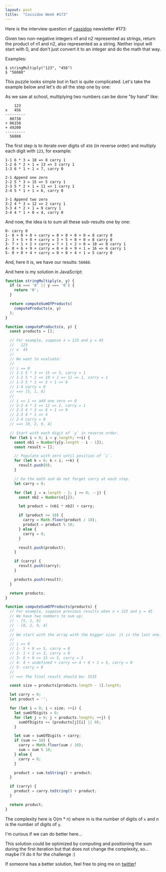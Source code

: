 ```yaml
---
layout: post
title:  "Cassidoo Week #173"
---
```


Here is the interview question of [cassidoo](https://cassidoo.co/) newsletter #173:

Given two non-negative integers n1 and n2 represented as strings, return the product of n1 and n2, also represented as a string. Neither input will start with 0, and don’t just convert it to an integer and do the math that way.

Examples:

```
$ stringMultiply("123", "456")
$ "56088"
```

This puzzle looks simple but in fact is quite complicated. Let's take the example below and let's do all the step one by one:

As we saw at school, multiplying two numbers can be done "by hand" like:

```
    123
x   456
---------
  00738
+ 06150
+ 49200
---------
  56088
```

The first step is to iterate over digits of `456` (in reverse order) and multiply each digit with `123`, for example:

```
1-1 6 * 3 = 18 => 8 carry 1
1-2 6 * 2 + 1 = 13 => 3 carry 1
1-3 6 * 1 + 1 = 7, carry 0

2-1 Append one zero
2-2 5 * 3 = 15 => 5 carry 1
2-3 5 * 2 + 1 = 11 => 1 carry 1
2-4 5 * 1 + 1 = 6, carry 0

3-1 Append two zero
3-2 4 * 3 = 12 => 2 carry 1
3-3 4 * 2 + 1 = 9 carry 1
3-4 4 * 1 + 0 = 4, carry 0
```

And now, the idea is to sum all these sub-results one by one:

```
0- carry 0
1- 8 + 0 + 0 + carry = 8 + 0 + 0 + 0 = 8 carry 0
2- 3 + 5 + 0 + carry = 3 + 5 + 0 + 0 = 8 carry 0
3- 7 + 1 + 2 + carry = 7 + 1 + 2 + 0 = 10 => 0 carry 1
4- 0 + 6 + 9 + carry = 0 + 6 + 9 + 1 = 16 => 6 carry 1
5- 0 + 0 + 4 + carry = 0 + 0 + 4 + 1 = 5 carry 0
```

And, here it is, we have our results: `56088`.

And here is my solution in JavaScript:

```js
function stringMultiply(x, y) {
  if (x === '0' || y === '0') {
    return '0';
  }

  return computeSumOfProducts(
    computeProducts(x, y)
  );
}

function computeProducts(x, y) {
  const products = [];

  // For example, suppose x = 123 and y = 45
  //   123
  // x  45
  //
  // We want to evaluate:
  //
  // i == 0
  // 1-1 5 * 3 => 15 => 5, carry = 1
  // 1-2 5 * 2 => 10 + 1 => 11 => 1, carry = 1
  // 1-3 5 * 1 => 5 + 1 => 6
  // 1-4 carry = 0
  // ==> [5, 1, 6]
  //
  // i == 1 => add one zero => 0
  // 2-3 4 * 3 => 12 => 2, carry = 1
  // 2-3 4 * 2 => 8 + 1 => 9
  // 2-3 4 * 1 => 4
  // 2-4 carry = 0
  // ==> [0, 2, 9, 4]

  // Start with each digit of `y` in reverse order.
  for (let i = 0; i < y.length; ++i) {
    const nb1 = Number(y[y.length - i - 1]);
    const result = [];

    // Populate with zero until position of `i`.
    for (let k = 0; k < i; ++k) {
      result.push(0);
    }

    // Do the math and do not forget carry at each step.
    let carry = 0;

    for (let j = x.length - 1; j >= 0; --j) {
      const nb2 = Number(x[j]);

      let product = (nb1 * nb2) + carry;

      if (product >= 10) {
        carry = Math.floor(product / 10);
        product = product % 10;
      } else {
        carry = 0;
      }

      result.push(product);
    }

    if (carry) {
      result.push(carry);
    }

    products.push(result);
  }

  return products;
}

function computeSumOfProducts(products) {
  // For example, suppose previous results when x = 123 and y = 45
  // We have two numbers to sum up:
  // - [5, 1, 6]
  // - [0, 2, 9, 4]
  //
  // We start with the array with the bigger size: it is the last one.
  //
  // i == 0
  // 1- 5 + 0 => 5, carry = 0
  // 2- 1 + 2 => 3, carry = 0
  // 3- 6 + 9 => 15 => 5, carry = 1
  // 4- 4 + undefined + carry => 4 + 0 + 1 = 5, carry = 0
  // 5- carry = 0
  //
  // ==> The final result should be: 5535

  const size = products[products.length - 1].length;

  let carry = 0;
  let product = '';

  for (let i = 0; i < size; ++i) {
    let sumOfDigits = 0;
    for (let j = 0; j < products.length; ++j) {
      sumOfDigits += (products[j][i] || 0);
    }

    let sum = sumOfDigits + carry;
    if (sum >= 10) {
      carry = Math.floor(sum / 10);
      sum = sum % 10;
    } else {
      carry = 0;
    }

    product = sum.toString() + product;
  }

  if (carry) {
    product = carry.toString() + product;
  }

  return product;
}
```

The complexity here is O(m * n) where m is the number of digits of `x` and n is the number of digits of `y`.

I'm curious if we can do better here...

This solution could be optimized by computing and positioning the sum during the first iteration but that does not change the complexity, so... maybe I'll do it for the challenge :)

If someone has a better solution, feel free to ping me on [twitter](https://twitter.com/mickaeljeanroy)!
